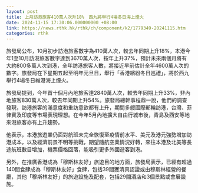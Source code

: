 ```yaml
---
layout: post
title: 上月訪港旅客410萬人次升18%　西九將舉行4場冬日海上煙火
date: 2024-11-15 17:30:06.000000000 +08:00
link: https://news.rthk.hk/rthk/ch/component/k2/1779349-20241115.htm
categories: rthk
---
```


旅發局公布，10月初步訪港旅客數字為410萬人次，較去年同期上升18%，本港今年1至10月訪港旅客數字達到3670萬人次，按年上升37%，預計未來兩個月將有大約800多萬人次到港，全年訪港旅客人數，將接近早前估計全年4600萬人次的數字。旅發局在下星期五起至明年元旦日，舉行「香港繽紛冬日巡禮」，將於西九舉行4場冬日維港海上煙火。

旅發局提到，今年首十個月內地旅客達2840萬人次，較去年同期上升33%，非內地旅客830萬人次，較去年同期上升54%。旅發局總幹事程鼎一說，他們的調查發現，訪港旅客的滿意度和重訪意欲都有上升，期間多艘國際郵輪訪港，台灣、菲律賓及印度等巿場表現理想。在今年5月內地擴大自由行城巿後，青島及西安等地來港旅客亦有上升趨勢。

他表示，本港旅遊業仍面對航班未完全恢復至疫情前水平、美元及港元強勢增加訪港成本，以及經濟前景不明等挑戰，期望隨航空業情況好轉，來往本港及北美等長途航班數目增加，機票價格回落，能吸引更多外國遊客到港。

另外，在推廣香港成為「穆斯林友好」旅遊目的地方面，旅發局表示，已經有超過140間食肆成為「穆斯林友好」食肆，包括39間獲清真認證或由穆斯林經營的餐廳，其他「穆斯林友好」的旅遊設施及配套，包括29間酒店和3個景點或會展設施。
